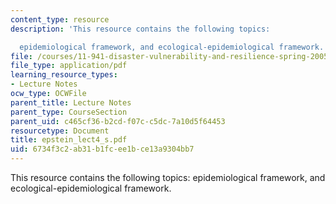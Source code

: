```yaml
---
content_type: resource
description: 'This resource contains the following topics:

  epidemiological framework, and ecological-epidemiological framework.'
file: /courses/11-941-disaster-vulnerability-and-resilience-spring-2005/6734f3c2ab31b1fcee1bce13a9304bb7_epstein_lect4_s.pdf
file_type: application/pdf
learning_resource_types:
- Lecture Notes
ocw_type: OCWFile
parent_title: Lecture Notes
parent_type: CourseSection
parent_uid: c465cf36-b2cd-f07c-c5dc-7a10d5f64453
resourcetype: Document
title: epstein_lect4_s.pdf
uid: 6734f3c2-ab31-b1fc-ee1b-ce13a9304bb7
---
```

This resource contains the following topics:
epidemiological framework, and ecological-epidemiological framework.

